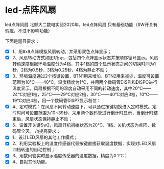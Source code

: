 # led-点阵风扇
led点阵风扇
北邮大二数电实验2020年，led点阵风扇
只有基础功能（SW开关有瑕疵，不过不影响功能）




 下面是题目要求：
* [x] 1、用8x8点阵模拟风扇转动，并采用双色点阵显示；
* [x] 2、风扇转动方式如图1所示，包括四个点阵显示状态并按顺序循环显示。风扇转动速度根据环境温度分为4档，其中1档的四个显示状态之间的切换时间为1秒，2档为0.5秒，3档为0.25秒，4档为静止不动；
* [x] 3、环境温度通过2个按键设置，BTN1用来增加，BTN2用来减少，温度可设置范围为10℃——40℃，温度精度为1℃，并用两个数码管DISPI和DISPO进行温度显示。风扇根据不同的温度自动采用不同的转动速度，其中20℃——24℃对应1档，25℃——29℃对应2档，30℃——40℃对应3档，10℃——19℃对应4档，用一个数码管DISP7显示档位：
* [x] 4、定时模式：在风扇不同转动速度下，可以通过按键切换进入定时模式。定时时间可设置范围为10~39秒，采用两个数码管进行倒计时显示，当倒计时结束后，风扇状态保持静止不动；
* [x] 5、设置开关键Sw2，风扇开机初始状态为20℃、1档，关机状态为点阵、数码管全灭。
/n提高要求：
* [x] 1、设计LED风扇的其他工作模式；
* [x] 2、利用实验板上的温度传感器代替按键直接获取温度数据，实现对LED风扇四档转速的自动控制；
* [x] 3、用数码管实时显示温度传感器的温度数据，精度为0.1℃；
* [x] 4、自拟其他功能。
